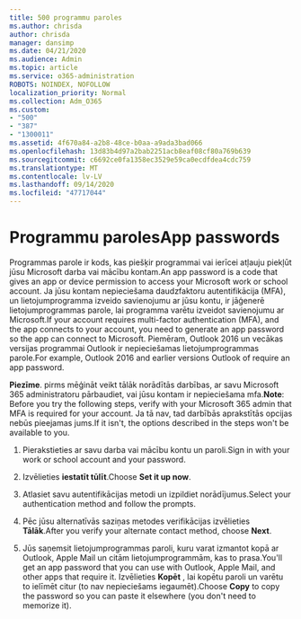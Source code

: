 ```yaml
---
title: 500 programmu paroles
ms.author: chrisda
author: chrisda
manager: dansimp
ms.date: 04/21/2020
ms.audience: Admin
ms.topic: article
ms.service: o365-administration
ROBOTS: NOINDEX, NOFOLLOW
localization_priority: Normal
ms.collection: Adm_O365
ms.custom:
- "500"
- "387"
- "1300011"
ms.assetid: 4f670a84-a2b8-48ce-b0aa-a9ada3bad066
ms.openlocfilehash: 13d83b4d97a2bab2251acb8eaf08cf80a769b639
ms.sourcegitcommit: c6692ce0fa1358ec3529e59ca0ecdfdea4cdc759
ms.translationtype: MT
ms.contentlocale: lv-LV
ms.lasthandoff: 09/14/2020
ms.locfileid: "47717044"
---
```

# <a name="app-passwords"></a><span data-ttu-id="8be7b-102">Programmu paroles</span><span class="sxs-lookup"><span data-stu-id="8be7b-102">App passwords</span></span>

<span data-ttu-id="8be7b-103">Programmas parole ir kods, kas piešķir programmai vai ierīcei atļauju piekļūt jūsu Microsoft darba vai mācību kontam.</span><span class="sxs-lookup"><span data-stu-id="8be7b-103">An app password is a code that gives an app or device permission to access your Microsoft work or school account.</span></span> <span data-ttu-id="8be7b-104">Ja jūsu kontam nepieciešama daudzfaktoru autentifikācija (MFA), un lietojumprogramma izveido savienojumu ar jūsu kontu, ir jāģenerē lietojumprogrammas parole, lai programma varētu izveidot savienojumu ar Microsoft.</span><span class="sxs-lookup"><span data-stu-id="8be7b-104">If your account requires multi-factor authentication (MFA), and the app connects to your account, you need to generate an app password so the app can connect to Microsoft.</span></span> <span data-ttu-id="8be7b-105">Piemēram, Outlook 2016 un vecākas versijas programmai Outlook ir nepieciešamas lietojumprogrammas parole.</span><span class="sxs-lookup"><span data-stu-id="8be7b-105">For example, Outlook 2016 and earlier versions Outlook of require an app password.</span></span>

 <span data-ttu-id="8be7b-106">**Piezīme**. pirms mēģināt veikt tālāk norādītās darbības, ar savu Microsoft 365 administratoru pārbaudiet, vai jūsu kontam ir nepieciešama mfa.</span><span class="sxs-lookup"><span data-stu-id="8be7b-106">**Note**: Before you try the following steps, verify with your Microsoft 365 admin that MFA is required for your account.</span></span> <span data-ttu-id="8be7b-107">Ja tā nav, tad darbībās aprakstītās opcijas nebūs pieejamas jums.</span><span class="sxs-lookup"><span data-stu-id="8be7b-107">If it isn't, the options described in the steps won't be available to you.</span></span>

1. <span data-ttu-id="8be7b-108">Pierakstieties ar savu darba vai mācību kontu un paroli.</span><span class="sxs-lookup"><span data-stu-id="8be7b-108">Sign in with your work or school account and your password.</span></span>

2. <span data-ttu-id="8be7b-109">Izvēlieties **iestatīt tūlīt**.</span><span class="sxs-lookup"><span data-stu-id="8be7b-109">Choose **Set it up now**.</span></span>

3. <span data-ttu-id="8be7b-110">Atlasiet savu autentifikācijas metodi un izpildiet norādījumus.</span><span class="sxs-lookup"><span data-stu-id="8be7b-110">Select your authentication method and follow the prompts.</span></span>

4. <span data-ttu-id="8be7b-111">Pēc jūsu alternatīvās saziņas metodes verifikācijas izvēlieties **Tālāk**.</span><span class="sxs-lookup"><span data-stu-id="8be7b-111">After you verify your alternate contact method, choose **Next**.</span></span>

5. <span data-ttu-id="8be7b-112">Jūs saņemsit lietojumprogrammas paroli, kuru varat izmantot kopā ar Outlook, Apple Mail un citām lietojumprogrammām, kas to prasa.</span><span class="sxs-lookup"><span data-stu-id="8be7b-112">You'll get an app password that you can use with Outlook, Apple Mail, and other apps that require it.</span></span> <span data-ttu-id="8be7b-113">Izvēlieties **Kopēt** , lai kopētu paroli un varētu to ielīmēt citur (to nav nepieciešams iegaumēt).</span><span class="sxs-lookup"><span data-stu-id="8be7b-113">Choose **Copy** to copy the password so you can paste it elsewhere (you don't need to memorize it).</span></span>

